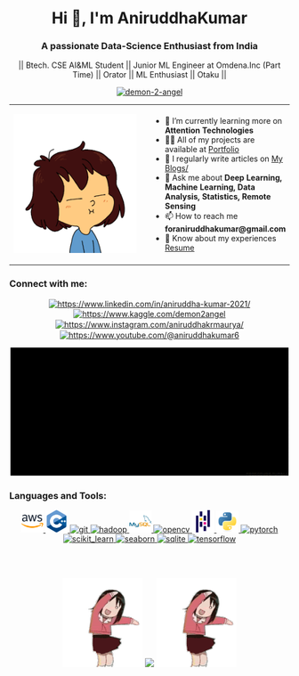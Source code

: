 <h1 align="center">Hi 👋, I'm AniruddhaKumar</h1>
<h3 align="center">A passionate Data-Science Enthusiast from India</h3>
<p align="center">|| Btech. CSE AI&ML Student || Junior ML Engineer at Omdena.Inc (Part Time) || Orator || ML Enthusiast || Otaku ||</p>

<p align="center"> <a href="https://github.com/ryo-ma/github-profile-trophy"><img src="https://github-profile-trophy.vercel.app/?username=demon-2-angel&theme=dracula&margin-w=15" alt="demon-2-angel" /></a> </p>

<table>
  <tr>
    <td style="width: 50%;">
      <p align="center"> 
        <img src="https://github.com/Demon-2-Angel/Demon-2-Angel/blob/main/167977.gif" alt="demon-2-angel" />
      </p>
    </td>
    <td style="width: 50%; padding-left: 20px;">
      <ul>
        <li>🌱 I’m currently learning more on <strong>Attention Technologies</strong></li>
        <li>👨‍💻 All of my projects are available at <a href="https://bento.me/aniruddha-kumar" target="_blank">Portfolio</a></li>
        <li>📝 I regularly write articles on <a href="https://letstalkwithani.blogspot.com/" target="_blank">My Blogs/</a></li>
        <li>💬 Ask me about <strong>Deep Learning, Machine Learning, Data Analysis, Statistics, Remote Sensing</strong></li>
        <li>📫 How to reach me <strong>foraniruddhakumar@gmail.com</strong></li>
        <li>📄 Know about my experiences <a href="https://drive.google.com/file/d/1BgD02LDbtWghPKOeD2G1Z4UUIPuNL7F4/view?usp=drive_link" target="_blank">Resume</a></li>
      </ul>
    </td>
  </tr>
</table>

<h3 align="left">Connect with me:</h3>
<p align="center">
  <a href="https://linkedin.com/in/https://www.linkedin.com/in/aniruddha-kumar-2021/" target="blank"><img align="center" src="https://raw.githubusercontent.com/rahuldkjain/github-profile-readme-generator/master/src/images/icons/Social/linked-in-alt.svg" alt="https://www.linkedin.com/in/aniruddha-kumar-2021/" height="30" width="40" /></a>
  <a href="https://kaggle.com/https://www.kaggle.com/demon2angel" target="blank"><img align="center" src="https://raw.githubusercontent.com/rahuldkjain/github-profile-readme-generator/master/src/images/icons/Social/kaggle.svg" alt="https://www.kaggle.com/demon2angel" height="30" width="40" /></a>
  <a href="https://instagram.com/https://www.instagram.com/aniruddhakrmaurya/" target="blank"><img align="center" src="https://raw.githubusercontent.com/rahuldkjain/github-profile-readme-generator/master/src/images/icons/Social/instagram.svg" alt="https://www.instagram.com/aniruddhakrmaurya/" height="30" width="40" /></a>
  <a href="https://www.youtube.com/c/https://www.youtube.com/@aniruddhakumar6" target="blank"><img align="center" src="https://raw.githubusercontent.com/rahuldkjain/github-profile-readme-generator/master/src/images/icons/Social/youtube.svg" alt="https://www.youtube.com/@aniruddhakumar6" height="30" width="40" /></a>
</p>

<p align=center>
  <img src="https://github.com/Demon-2-Angel/Demon-2-Angel/blob/main/4732.gif" alt="demon-2-angel" />
</p>


<h3 align="left">Languages and Tools:</h3>
<p align="center">
  <a href="https://aws.amazon.com" target="_blank" rel="noreferrer">
    <img src="https://raw.githubusercontent.com/devicons/devicon/master/icons/amazonwebservices/amazonwebservices-original-wordmark.svg" alt="aws" width="40" height="40"/>
  </a>
  
  <a href="https://www.w3schools.com/cpp/" target="_blank" rel="noreferrer">
    <img src="https://raw.githubusercontent.com/devicons/devicon/master/icons/cplusplus/cplusplus-original.svg" alt="cplusplus" width="40" height="40"/>
  </a>
  <a href="https://git-scm.com/" target="_blank" rel="noreferrer">
    <img src="https://www.vectorlogo.zone/logos/git-scm/git-scm-icon.svg" alt="git" width="40" height="40"/>
  </a>
  <a href="https://hadoop.apache.org/" target="_blank" rel="noreferrer">
    <img src="https://www.vectorlogo.zone/logos/apache_hadoop/apache_hadoop-icon.svg" alt="hadoop" width="40" height="40"/>
  </a>
  <a href="https://www.mysql.com/" target="_blank" rel="noreferrer">
    <img src="https://raw.githubusercontent.com/devicons/devicon/master/icons/mysql/mysql-original-wordmark.svg" alt="mysql" width="40" height="40"/>
  </a>
  <a href="https://opencv.org/" target="_blank" rel="noreferrer">
    <img src="https://www.vectorlogo.zone/logos/opencv/opencv-icon.svg" alt="opencv" width="40" height="40"/>
  </a>
  <a href="https://pandas.pydata.org/" target="_blank" rel="noreferrer">
    <img src="https://raw.githubusercontent.com/devicons/devicon/2ae2a900d2f041da66e950e4d48052658d850630/icons/pandas/pandas-original.svg" alt="pandas" width="40" height="40"/>
  </a>
  <a href="https://www.python.org" target="_blank" rel="noreferrer">
    <img src="https://raw.githubusercontent.com/devicons/devicon/master/icons/python/python-original.svg" alt="python" width="40" height="40"/>
  </a>
  <a href="https://pytorch.org/" target="_blank" rel="noreferrer">
    <img src="https://www.vectorlogo.zone/logos/pytorch/pytorch-icon.svg" alt="pytorch" width="40" height="40"/>
  </a>
  <a href="https://scikit-learn.org/" target="_blank" rel="noreferrer">
    <img src="https://upload.wikimedia.org/wikipedia/commons/0/05/Scikit_learn_logo_small.svg" alt="scikit_learn" width="40" height="40"/>
  </a>
  <a href="https://seaborn.pydata.org/" target="_blank" rel="noreferrer">
    <img src="https://seaborn.pydata.org/_images/logo-mark-lightbg.svg" alt="seaborn" width="40" height="40"/>
  </a>
  <a href="https://www.sqlite.org/" target="_blank" rel="noreferrer">
    <img src="https://www.vectorlogo.zone/logos/sqlite/sqlite-icon.svg" alt="sqlite" width="40" height="40"/>
  </a>
  <a href="https://www.tensorflow.org" target="_blank" rel="noreferrer">
    <img src="https://www.vectorlogo.zone/logos/tensorflow/tensorflow-icon.svg" alt="tensorflow" width="40" height="40"/>
  </a>
</p>
<br>

<br>
<p align="center">
  <img src="https://github.com/Demon-2-Angel/Demon-2-Angel/blob/main/1599.gif" alt="demon-2-angel" />
  <img src = "https://github-readme-stats.vercel.app/api?username=demon-2-angel&show_icons=true&theme=radical" />
  <img src="https://github.com/Demon-2-Angel/Demon-2-Angel/blob/main/1599.gif" alt="demon-2-angel" />
</p>









